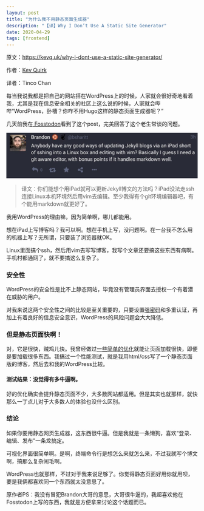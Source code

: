 ```yaml
---
layout: post
title: "为什么我不用静态页面生成器"
description: "【译】Why I Don’t Use A Static Site Generator"
date: 2020-04-29
tags: [frontend]
---
```


原文：https://kevq.uk/why-i-dont-use-a-static-site-generator/

作者：[Kev Quirk](https://kevq.uk/)

译者：Tinco Chan

<!--more-->

每当我说我都是把自己的网站搭在WordPress上的时候，人家就会很好奇地看着我，尤其是我在信息安全相关的社区上这么说的时候，人家就会哔哔“WordPress，卧槽？你咋不用Hugo这样的静态页面生成器呢？”

几天前我在[ Fosstodon](https://fosstodon.org/@bsharitt/103923825538036282)看到了这个post，完美回答了这个老生常谈的问题。

![img_0989-1024x243](../images/2020-04-29/img_0989-1024x243.jpg)

> 译文：你们能想个用iPad就可以更新Jekyll博文的方法吗？iPad没法走ssh连接Linux本机环境然后用vim去编辑。至少我得有个git环境编辑器吧，有个能用markdown就更好了。

我用WordPress的理由嘛，因为简单啊，哪儿都能用。

想在iPad上写博客吗？我可以啊。想在手机上写，没问题啊。在一台我不怎么用的机器上写？无所谓，只要装了浏览器就OK。

Linux里面搞个ssh，然后用vim去写写博客，我写个文章还要搞这些东西有病啊。手机村都通网了，就不要搞这么复杂了。

### 安全性

WordPress的安全性是比不上静态网站，毕竟没有管理员界面去授权一个有着潜在威胁的用户。

对我来说这两个安全性之间的比较是至关重要的，只要设置[强密码](https://kevq.uk/why-your-password-is-probably-crap/)和多重认证，再加上有着良好的信息安全意识，WordPress的风险问题会大大降低。

### 但是静态页面快啊！

对，它是很快，贼鸡儿快。我曾经做过[一些简单的优化](https://kevq.uk/how-i-optimise-my-website-performance/)就能让页面加载很快，即便是要加载很多东西。我搞过一个性能测试，就是我用html/css写了一个静态页面版的博客，然后去和我的WordPress比较。

#### 测试结果：没觉得有多牛逼啊。

好的优化确实会提升静态页面不少，大多数网站都适用。但是其实也就那样，就快那么一丁点儿对于大多数人的体验也没什么区别。

### 结论

如果你要用静态网页生成器，这东西很牛逼。但是我就是一条懒狗，喜欢“登录、编辑、发布”一条龙搞定。

可视化界面很简单啊。是啊，终端命令行是想怎么来就怎么来，不过我就写个博文啊，搞那么复杂闹毛啊。

WordPress也就那样，不过对于我来说足够了。你觉得静态页面好用你就用呗，要是我俩都喜欢同一个东西就太没意思了。

原作者PS：我没有冒犯Brandon大哥的意思，大哥很牛逼的，我超喜欢他在Fosstodon上写的东西，我就是方便拿来讨论这个话题而已。



